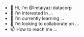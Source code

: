 - 👋 Hi, I’m @Imtaiyaz-datacorp
- 👀 I’m interested in ...
- 🌱 I’m currently learning ...
- 💞️ I’m looking to collaborate on ...
- 📫 How to reach me ...

<!---
Imtaiyaz-datacorp/Imtaiyaz-datacorp is a ✨ special ✨ repository because its `README.md` (this file) appears on your GitHub profile.
You can click the Preview link to take a look at your changes.
--->
